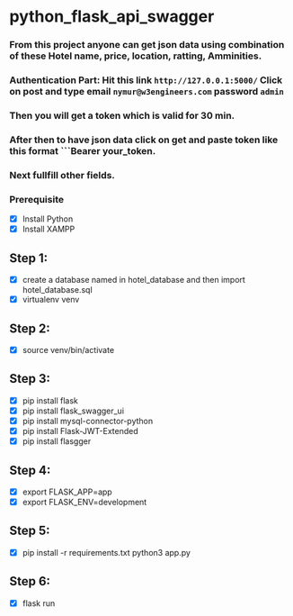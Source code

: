 # python_flask_api_swagger

### From this project anyone can get json data using combination of these Hotel name, price, location, ratting, Amminities.
### Authentication Part: Hit this link ```http://127.0.0.1:5000/``` Click on post and type email ```nymur@w3engineers.com``` password ```admin```
### Then you will get a token which is valid for 30 min.
### After then to have json data click on get and paste token like this format ```Bearer your_token.
### Next fullfill other fields.

### Prerequisite
- [x] Install Python
- [x] Install XAMPP 

## Step 1:
- [x] create a database named in hotel_database and then import hotel_database.sql
- [x] virtualenv venv
## Step 2:
- [x] source venv/bin/activate
## Step 3:
- [x] pip install flask
- [x] pip install flask_swagger_ui
- [x] pip install mysql-connector-python
- [x] pip install Flask-JWT-Extended
- [x] pip install flasgger
## Step 4:
- [x] export FLASK_APP=app
- [x] export FLASK_ENV=development
## Step 5:
- [x] pip install -r requirements.txt python3 app.py
## Step 6:
- [x] flask run

